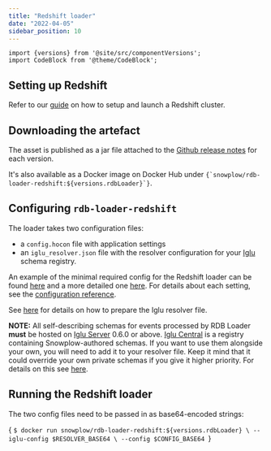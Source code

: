 ```yaml
---
title: "Redshift loader"
date: "2022-04-05"
sidebar_position: 10
---
```


```mdx-code-block
import {versions} from '@site/src/componentVersions';
import CodeBlock from '@theme/CodeBlock';
```

## Setting up Redshift

Refer to our [guide](/docs/getting-started-on-snowplow-open-source/setup-snowplow-on-aws/setup-destinations/setup-redshift/index.md) on how to setup and launch a Redshift cluster.

## Downloading the artefact

The asset is published as a jar file attached to the [Github release notes](https://github.com/snowplow/snowplow-rdb-loader/releases) for each version.

<p>It's also available as a Docker image on Docker Hub under <code>{`snowplow/rdb-loader-redshift:${versions.rdbLoader}`}</code>.</p>

## Configuring `rdb-loader-redshift`

The loader takes two configuration files:

- a `config.hocon` file with application settings
- an `iglu_resolver.json` file with the resolver configuration for your [Iglu](https://github.com/snowplow/iglu) schema registry.

An example of the minimal required config for the Redshift loader can be found [here](https://github.com/snowplow/snowplow-rdb-loader/blob/master/config/redshift.config.minimal.hocon) and a more detailed one [here](https://github.com/snowplow/snowplow-rdb-loader/blob/master/config/redshift.config.reference.hocon). For details about each setting, see the [configuration reference](/docs/pipeline-components-and-applications/loaders-storage-targets/snowplow-rdb-loader/loading-transformed-data/rdb-loader-configuration-reference/index.md).

See [here](/docs/pipeline-components-and-applications/iglu/iglu-resolver/index.md) for details on how to prepare the Iglu resolver file.

**NOTE:** All self-describing schemas for events processed by RDB Loader **must** be hosted on [Iglu Server](/docs/pipeline-components-and-applications/iglu/iglu-repositories/iglu-server/index.md) 0.6.0 or above. [Iglu Central](/docs/pipeline-components-and-applications/iglu/iglu-repositories/iglu-central/index.md) is a registry containing Snowplow-authored schemas. If you want to use them alongside your own, you will need to add it to your resolver file. Keep it mind that it could override your own private schemas if you give it higher priority. For details on this see [here](https://discourse.snowplow.io/t/important-changes-to-iglu-centrals-api-for-schema-lists/5720#how-will-this-affect-my-snowplow-pipeline-3).

## Running the Redshift loader

The two config files need to be passed in as base64-encoded strings:

<CodeBlock language="bash" title="docker command">{
`$ docker run snowplow/rdb-loader-redshift:${versions.rdbLoader} \
  --iglu-config $RESOLVER_BASE64 \
  --config $CONFIG_BASE64
`}</CodeBlock>
